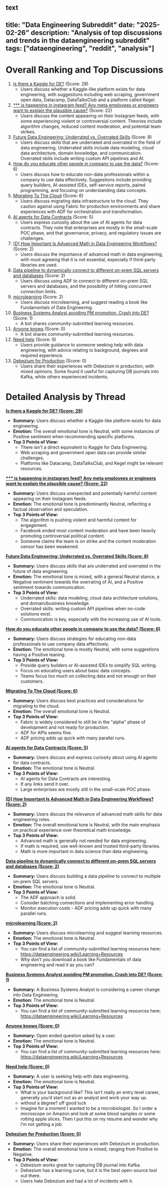 text
---
title: "Data Engineering Subreddit"
date: "2025-02-26"
description: "Analysis of top discussions and trends in the dataengineering subreddit"
tags: ["dataengineering", "reddit", "analysis"]
---

# Overall Ranking and Top Discussions

1.  [Is there a Kaggle for DE?](https://www.reddit.com/r/dataengineering/comments/1iysytw/is_there_a_kaggle_for_de/) (Score: 28)
    *   Users discuss whether a Kaggle-like platform exists for data engineering, with suggestions including web scraping, government open data, Datacamp, DataTalksClub and a platform called Kegel.
2.  [*** is happening in instagram feed? Any meta employees or engineers want to explain the plausible cause?](https://www.reddit.com/r/dataengineering/comments/1iyvv8y/wtf_is_happening_in_instagram_feed_any_meta/) (Score: 22)
    *   Users discuss the content appearing on their Instagram feeds, with some experiencing violent or controversial content. Theories include algorithm changes, reduced content moderation, and potential team strikes.
3.  [Future Data Engineering: Underrated vs. Overrated Skills](https://www.reddit.com/r/dataengineering/comments/1iysaht/future_data_engineering_underrated_vs_overrated/) (Score: 8)
    *   Users discuss skills that are underrated and overrated in the field of data engineering. Underrated skills include data modeling, cloud data architecture, domain knowledge, and communication. Overrated skills include writing custom API pipelines and AI.
4.  [How do you educate other people in company to use the data?](https://www.reddit.com/r/dataengineering/comments/1iyrla7/how_do_you_educate_other_people_in_company_to_use/) (Score: 6)
    *   Users discuss how to educate non-data professionals within a company to use data effectively. Suggestions include providing query builders, AI-assisted IDEs, self-service reports, paired programming, and focusing on understanding data concepts.
5.  [Migrating To The Cloud](https://www.reddit.com/r/dataengineering/comments/1iyvspo/migrating_to_the_cloud/) (Score: 6)
    *   Users discuss migrating data infrastructure to the cloud. They caution against using Fabric for production environments and share experiences with ADF for orchestration and transformation.
6.  [AI agents for Data Contracts](https://www.reddit.com/r/dataengineering/comments/1iypv04/ai_agents_for_data_contracts/) (Score: 5)
    *   Users express curiosity about the use of AI agents for data contracts. They note that enterprises are mostly in the small-scale POC phase, and that governance, privacy, and regulatory issues are challenges.
7.  [[D] How Important Is Advanced Math in Data Engineering Workflows?](https://www.reddit.com/r/dataengineering/comments/1iytq7g/d_how_important_is_advanced_math_in_data/) (Score: 2)
    *   Users discuss the importance of advanced math in data engineering, with most agreeing that it is not essential, especially if third-party libraries are used.
8.  [Data pipeline to dynamically connect to different on-prem SQL servers and databases](https://www.reddit.com/r/dataengineering/comments/1iyuw3q/data_pipeline_to_dynamically_connect_to_different/) (Score: 2)
    *   Users discuss using ADF to connect to different on-prem SQL servers and databases, and the possibility of hitting concurrent connection limits.
9.  [microlearning](https://www.reddit.com/r/dataengineering/comments/1iyxy5w/microlearning/) (Score: 2)
    *   Users discuss microlearning, and suggest reading a book like Fundamentals of Data Engineering.
10. [Business Systems Analyst avoiding PM promotion. Crash into DE?](https://www.reddit.com/r/dataengineering/comments/1iyxdtl/business_systems_analyst_avoiding_pm_promotion/) (Score: 1)
    *   A bot shares community-submitted learning resources.
11. [Anyone knows](https://www.reddit.com/r/dataengineering/comments/1iyq1ru/anyone_knows/) (Score: 0)
    *   A bot shares community-submitted learning resources.
12. [Need help](https://www.reddit.com/r/dataengineering/comments/1iyq8m7/need_help/) (Score: 0)
    *   Users provide guidance to someone seeking help with data engineering, with advice relating to background, degrees and required experience.
13. [Debezium for Production](https://www.reddit.com/r/dataengineering/comments/1iyrvs0/debezium_for_production/) (Score: 0)
    *   Users share their experiences with Debezium in production, with mixed opinions. Some found it useful for capturing DB journals into Kafka, while others experienced incidents.

# Detailed Analysis by Thread

**[Is there a Kaggle for DE? (Score: 28)](https://www.reddit.com/r/dataengineering/comments/1iysytw/is_there_a_kaggle_for_de/)**
*   **Summary:** Users discuss whether a Kaggle-like platform exists for data engineering.
*   **Emotion:** The overall emotional tone is Neutral, with some instances of Positive sentiment when recommending specific platforms.
*   **Top 3 Points of View:**
    *   There isn't a direct equivalent to Kaggle for Data Engineering.
    *   Web scraping and government open data can provide similar challenges.
    *   Platforms like Datacamp, DataTalksClub, and Kegel might be relevant resources.

**[*** is happening in instagram feed? Any meta employees or engineers want to explain the plausible cause? (Score: 22)](https://www.reddit.com/r/dataengineering/comments/1iyvv8y/wtf_is_happening_in_instagram_feed_any_meta/)**
*   **Summary:** Users discuss unexpected and potentially harmful content appearing on their Instagram feeds.
*   **Emotion:** The emotional tone is predominantly Neutral, reflecting a factual observation and speculation.
*   **Top 3 Points of View:**
    *   The algorithm is pushing violent and harmful content for engagement.
    *   Facebook ended most content moderation and have been heavily promoting controversial political content.
    *   Someone claims the team is on strike and the content moderation censor has been weakened.

**[Future Data Engineering: Underrated vs. Overrated Skills (Score: 8)](https://www.reddit.com/r/dataengineering/comments/1iysaht/future_data_engineering_underrated_vs_overrated/)**
*   **Summary:** Users discuss skills that are underrated and overrated in the future of data engineering.
*   **Emotion:** The emotional tone is mixed, with a general Neutral stance, a Negative sentiment towards the overrating of AI, and a Positive sentiment towards communication.
*   **Top 3 Points of View:**
    *   Underrated skills: data modeling, cloud data architecture solutions, and domain/business knowledge.
    *   Overrated skills: writing custom API pipelines when no-code solutions exist.
    *   Communication is key, especially with the increasing use of AI tools.

**[How do you educate other people in company to use the data? (Score: 6)](https://www.reddit.com/r/dataengineering/comments/1iyrla7/how_do_you_educate_other_people_in_company_to_use/)**
*   **Summary:** Users discuss strategies for educating non-data professionals to use company data effectively.
*   **Emotion:** The emotional tone is mostly Neutral, with some suggestions having a Positive leaning.
*   **Top 3 Points of View:**
    *   Provide query builders or AI-assisted IDEs to simplify SQL writing.
    *   Focus on educating users about basic data concepts.
    *   Teams focus too much on collecting data and not enough on their customers.

**[Migrating To The Cloud (Score: 6)](https://www.reddit.com/r/dataengineering/comments/1iyvspo/migrating_to_the_cloud/)**
*   **Summary:** Users discuss best practices and considerations for migrating to the cloud.
*   **Emotion:** The overall emotional tone is Neutral.
*   **Top 3 Points of View:**
    *   Fabric is widely considered to still be in the "alpha" phase of development and not ready for production.
    *   ADF for APIs seems fine.
    *   ADF pricing adds up quick with many parallel runs.

**[AI agents for Data Contracts (Score: 5)](https://www.reddit.com/r/dataengineering/comments/1iypv04/ai_agents_for_data_contracts/)**
*   **Summary:** Users discuss and express curiosity about using AI agents for data contracts.
*   **Emotion:** The emotional tone is Neutral.
*   **Top 3 Points of View:**
    *   AI agents for Data Contracts are interesting.
    *   If any links send it over.
    *   Large enterprises are mostly still in the small-scale POC phase.

**[[D] How Important Is Advanced Math in Data Engineering Workflows? (Score: 2)](https://www.reddit.com/r/dataengineering/comments/1iytq7g/d_how_important_is_advanced_math_in_data/)**
*   **Summary:** Users discuss the relevance of advanced math skills for data engineering roles.
*   **Emotion:** The overall emotional tone is Neutral, with the main emphasis on practical experience over theoretical math knowledge.
*   **Top 3 Points of View:**
    *   Advanced math is generally not needed for data engineering.
    *   If math is required, use well-known and trusted third-party libraries.
    *   Math is more important in data science than data engineering.

**[Data pipeline to dynamically connect to different on-prem SQL servers and databases (Score: 2)](https://www.reddit.com/r/dataengineering/comments/1iyuw3q/data_pipeline_to_dynamically_connect_to_different/)**
*   **Summary:** Users discuss building a data pipeline to connect to multiple on-prem SQL servers.
*   **Emotion:** The emotional tone is Neutral.
*   **Top 3 Points of View:**
    *   The ADF approach is solid.
    *   Consider batching connections and implementing error handling.
    *   Monitor execution costs - ADF pricing adds up quick with many parallel runs.

**[microlearning (Score: 2)](https://www.reddit.com/r/dataengineering/comments/1iyxy5w/microlearning/)**
*   **Summary:** Users discuss microlearning and suggest learning resources.
*   **Emotion:** The emotional tone is Neutral.
*   **Top 3 Points of View:**
    *   You can find a list of community-submitted learning resources here: https://dataengineering.wiki/Learning+Resources
    *   Why don’t you download a book like Fundamentals of data engineering and read it as you can?

**[Business Systems Analyst avoiding PM promotion. Crash into DE? (Score: 1)](https://www.reddit.com/r/dataengineering/comments/1iyxdtl/business_systems_analyst_avoiding_pm_promotion/)**
*   **Summary:** A Business Systems Analyst is considering a career change into Data Engineering.
*   **Emotion:** The emotional tone is Neutral.
*   **Top 3 Points of View:**
    *   You can find a list of community-submitted learning resources here: https://dataengineering.wiki/Learning+Resources

**[Anyone knows (Score: 0)](https://www.reddit.com/r/dataengineering/comments/1iyq1ru/anyone_knows/)**
*   **Summary:** Open ended question asked by a user.
*   **Emotion:** The emotional tone is Neutral.
*   **Top 3 Points of View:**
    *   You can find a list of community-submitted learning resources here: https://dataengineering.wiki/Learning+Resources

**[Need help (Score: 0)](https://www.reddit.com/r/dataengineering/comments/1iyq8m7/need_help/)**
*   **Summary:** A user is seeking help with data engineering.
*   **Emotion:** The emotional tone is Neutral.
*   **Top 3 Points of View:**
    *   What is your background like? This isn’t really an entry level career, generally you’d start out as an analyst and work your way up.
    *   without a degree? uff good luck
    *   Imagine for a moment I wanted to be a microbiologist. So I order a microscope on Amazon and look at some blood samples or some rotting apple slices. Then I put this on my resume and wonder why I’m not getting a job.

**[Debezium for Production (Score: 0)](https://www.reddit.com/r/dataengineering/comments/1iyrvs0/debezium_for_production/)**
*   **Summary:** Users share their experiences with Debezium in production.
*   **Emotion:** The overall emotional tone is mixed, ranging from Positive to Negative.
*   **Top 3 Points of View:**
    *   Debezium works great for capturing DB journal into Kafka.
    *   Debezium has a learning curve, but it is the best open-source tool out there.
    *   Users hate Debezium and had a lot of incidents with it.
